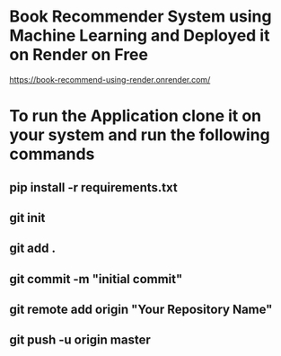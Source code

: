 # Book Recommender System using Machine Learning and Deployed it on Render on Free
https://book-recommend-using-render.onrender.com/

# To run the Application clone it on your system and run the following commands
## pip install -r requirements.txt
## git init
## git add .
## git commit -m "initial commit"
## git remote add origin "Your Repository Name"
## git push -u origin master

